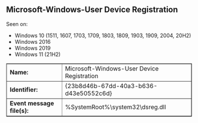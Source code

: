 ## Microsoft-Windows-User Device Registration

Seen on:
* Windows 10 (1511, 1607, 1703, 1709, 1803, 1809, 1903, 1909, 2004, 20H2)
* Windows 2016
* Windows 2019
* Windows 11 (21H2)

<table border="1" class="docutils">
  <tbody>
    <tr>
      <td><b>Name:</b></td>
      <td>Microsoft-Windows-User Device Registration</td>
    </tr>
    <tr>
      <td><b>Identifier:</b></td>
      <td>{23b8d46b-67dd-40a3-b636-d43e50552c6d}</td>
    </tr>
    <tr>
      <td><b>Event message file(s):</b></td>
      <td>%SystemRoot%\system32\dsreg.dll</td>
    </tr>
  </tbody>
</table>

&nbsp;

